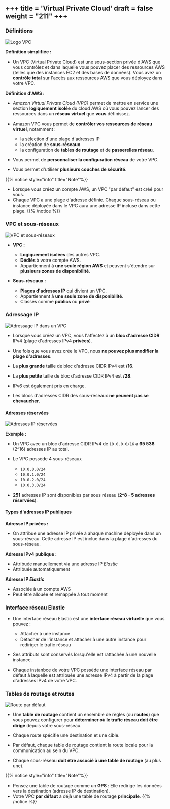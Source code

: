 +++
title = 'Virtual Private Cloud'
draft = false
weight = "211"
+++
-----------------------------------------

### Définitions

![Logo VPC](/420-414/images/2-reseau/2-16-vpc-logo.png?width=8rem)


**Définition simplifiée :** 
+ Un VPC (Virtual Private Cloud) est une sous-section privée d'AWS que vous contrôlez et dans laquelle vous pouvez placer des ressources AWS (telles que des instances EC2 et des bases de données). Vous avez un **contrôle total** sur l'accès aux ressources AWS que vous déployez dans votre VPC.

**Définition d'AWS :**
+ *Amazon Virtual Private Cloud (VPC)* permet de mettre en service une section **logiquement isolée** du cloud AWS où vous pouvez lancer des ressources dans un **réseau virtuel** que **vous** définissez. 

+ Amazon VPC vous permet de **contrôler vos ressources de réseau virtuel**, notamment : 
    + la sélection d'une plage d'adresses IP
    + la création de **sous-réseaux**
    + la configuration de **tables de routage** et de **passerelles réseau**.

+ Vous permet de **personnaliser la configuration réseau** de votre VPC.

+ Vous permet d'utiliser **plusieurs couches de sécurité**.

<!-- 
![VPC-analogie](/420-414/images/2-reseau/2-01.png) 
-->

{{% notice style="info" title="Note"%}}
+ Lorsque vous créez un compte AWS, un VPC "par défaut" est créé pour vous.
+  Chaque VPC a une plage d'adresse définie. Chaque sous-réseau ou instance déployée dans le VPC aura une adresse IP incluse dans cette plage.
{{% /notice %}}

<!-- 
(toutes les maisons situées dans la même rue d'un quartier constitueraient un sous-réseau. les maisons représentent les ordinateurs) 
-->
### VPC et sous-réseaux

![VPC et sous-réseaux](/420-414/images/2-reseau/2-17-vpc-sous-reseaux.png)


+ **VPC :**
    + **Logiquement isolées** des autres VPC.
    + **Dédiés** à votre compte AWS.
    + Appartiennent à **une seule région AWS** et peuvent s'étendre sur **plusieurs zones de disponibilité**.

+ **Sous-réseaux :**
    + **Plages d'adresses IP** qui divient un VPC.
    + Appartiennent à **une seule zone de disponibilité**.
    + Classés comme **publics** ou **privé**


### Adressage IP

![Adressage IP dans un VPC](/420-414/images/2-reseau/2-18-adressage-ip.png?width=30rem)


+ Lorsque vous créez un VPC, vous l'affectez à un **bloc d'adresse CIDR** IPv4 (plage d'adresses IPv4 **privées**).

+ Une fois que vous avez crée le VPC, nous **ne pouvez plus modifier la plage d'adresses**.

+ La **plus grande** taille de bloc d'adresse CIDR IPv4 est **/16**.

+ La **plus petite** taille de bloc d'adresse CIDR IPv4 est **/28**.

+ IPv6 est également pris en charge.

+ Les blocs d'adresses CIDR des sous-réseaux **ne peuvent pas se chevaucher**.


#### Adresses réservées

![Adresses IP réservées](/420-414/images/2-reseau/2-19-vpc-ip-reservees.png)


**Exemple :** 
+ Un VPC avec un bloc d'adresse CIDR IPv4 de `10.0.0.0/16` a **65 536** (2^16) adresses IP au total. 

+ Le VPC possède 4 sous-réseaux
    + `10.0.0.0/24`
    + `10.0.1.0/24`
    + `10.0.2.0/24`
    + `10.0.3.0/24`

+ **251** adresses IP sont disponibles par sous réseau (**2^8 - 5 adresses réservées**).

#### Types d'adresses IP publiques

**Adresse IP privées :**
+ On attribue une adresse IP privée à ahaque machine déployée dans un sous-réseau. Cette adresse IP est inclue dans la plage d'adresses du sous-réseau.

**Adresse IPv4 publique :**
+ Attribuée manuellement via une adresse IP *Elastic*
+ Attribuée automatiquement

**Adresse IP *Elastic***
+ Associée à un compte AWS
+ Peut être allouée et remappée à tout moment

### Interface réseau Elastic
+ Une interface réseau Elastic est une **interface réseau virtuelle** que vous pouvez :
    + Attacher à une instance
    + Détacher de l'instance et attacher à une autre instance pour rediriger le trafic réseau

+ Ses attributs sont conservés lorsqu'elle est rattachée à une nouvelle instance.

+ Chaque instanbce de votre VPC possède une interface réseau par défaut à laquelle est attribuée une adresse IPv4 à partir de la plage d'adresses IPv4 de votre VPC.

### Tables de routage et routes

![Route par défaut](/420-414/images/2-reseau/2-20-table-de-routage.png)


+ Une **table de routage** contient un ensemble de règles (ou **routes**) que vous pouvez configurer pour **déterminer où le trafic réseau doit être dirigé** depuis votre sous-réseau.

+ Chaque route spécifie une destination et une cible.

+ Par défaut, chaque table de routage contient la route locale pour la communication au sein du VPC.

+ Chaque sous-réseau **doit être associé à une table de routage** (au plus une).

{{% notice style="info" title="Note"%}}
+ Pensez une table de routage comme un **GPS** : Elle redirige les données vers la destination (adresse IP de destination). 
+ Votre VPC **par défaut** a déjà une table de routage **principale**.
{{% /notice %}}

<!--

### Passerelle Internet (*Internet Gateway* ou *IGW*)

![IGW](/420-414/images/2-reseau/2-05.png)

![IGW](/420-414/images/2-reseau/2-21-passerelle-internet.png)

+ **Définition simplifiée :** Une combinaison de matériel et de logiciel qui fournit à votre *VPC* une **route** vers le monde extérieur (c'est-à-dire l'Internet).

+ **Définition d'AWS :** "Une passerelle Internet est un composant VPC **redondant** et **hautement disponible**, mis à l'echelle horizontalement, qui permet la **communication entre les instances de votre VPC et Internet**. Elle n'impose donc aucun risque de disponibilité ni aucune contrainte de bande passante à votre trafic réseau.

{{% notice style="info" title="Note"%}}
+ Votre VPC **par défaut** a déjà une passerelle internet **attachée**.
+ **On ne peut attacher qu'un IGW par VPC**.
{{% /notice %}}

![IGW](/420-414/images/2-reseau/2-06.png)


![Table de routage exemple](/420-414/images/2-reseau/2-08.png)

 #### Sous-réseaux
+ **Définition simplifiée :** un *subnet* (abréviation de *subnetwork*) est une sous-section d'un réseau.
+ **Définition AWS :** Lorsque vous créez un VPC, il s'étend sur toutes les zones de disponibilité d'une région. Après avoir créé un VPC, **vous pouvez ajouter un ou plusieurs sous-réseaux dans chaque zone de disponibilité** disponible dans cette région. Chaque sous-réseau doit résider entièrement dans une zone de disponibilité et ne peut pas s'étendre à d'autres zones".

+ Nos services sont déployés (VMs, Bases de données etc...) **à l'intérieur de *subnets*** :

![Services dans un sous-réseau](/420-414/images/2-reseau/2-03.png)


{{% notice style="info" title="Note"%}}
+ Votre VPC **par défaut** a déjà un *subnet* par zone de disponibilité crées par défaut.
{{% /notice %}}

![Communication](/420-414/images/2-reseau/2-11.png)


#### Privé (*Private Subnet*) vs publique (*Public Subnet*)
![Subnet privé vs publique](/420-414/images/2-reseau/2-12.png) -->

<!-- ### Sécurité réseau

+ **Liste de contrôle d'accès (*Network ACLs* ou *NACL*) :** Un pare-feu/une couche de sécurité qui contrôle le trafic entrant (*inbound*) et sortant (*outbound*) pour un ou plusieurs *subnet* (**au niveau du *subnet***).

+ **Groupe de sécurité (*Security Group* ou *SG*) :** Un pare-feu/une couche de sécurité **au niveau d'une/d'un serveur**

+ **Exemple :** Si un *NACL* et un *SG* sont configurés pour autoriser le trafic web (HTTP), les requêtes HTTP seront autorisées dans le *subnet* et ensuite dans l'instance EC2. S'ils sont configurés pour refuser le trafic FTP, toute requête FTP sera bloquée.

![NACLs et SG](/420-414/images/2-reseau/2-09.png)

![NACLs et SG exemple](/420-414/images/2-reseau/2-10.png)

![exemple](/420-414/images/2-reseau/2-13.png) 
-->
